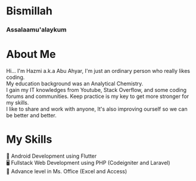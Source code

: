# Bismillah
### Assalaamu'alaykum 

# **About Me**
Hi... I'm Hazmi a.k.a Abu Ahyar, I'm just an ordinary person who really likes coding.<br>
My education background was an Analytical Chemistry. <br>
I gain my IT knowledges from Youtube, Stack Overflow, and some coding forums and communities. 
Keep practice is my key to get more stronger for my skills.<br>
I like to share and work with anyone, It's also improving ourself so we can be better and better.<br>

<!-- Skills -->
# **My Skills**
:mobile_phone_off: Android Development using Flutter <br>
:desktop_computer: Fullstack Web Development using PHP (Codeigniter and Laravel)<br>
:office: Advance level in Ms. Office (Excel and Access)<br>
